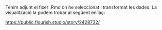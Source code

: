 Tenim adjunt el fixer .Rmd on he seleccionat i transformat les dades. 
La visualització la podem trobar al següent enllaç:

https://public.flourish.studio/story/2428732/


